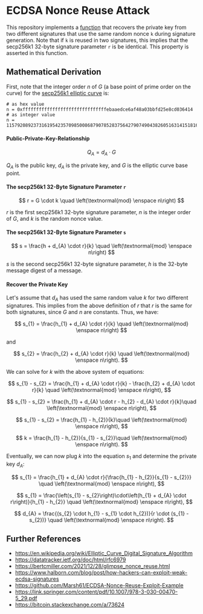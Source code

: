# ECDSA Nonce Reuse Attack

This repository implements a [function](./recover_private_key.py) that recovers the private key from two different signatures that use the same random nonce `k` during signature generation. Note that if `k` is reused in two signatures, this implies that the secp256k1 32-byte signature parameter `r` is be identical. This property is asserted in this function.

## Mathematical Derivation

First, note that the integer order $n$ of $G$ (a base point of prime order on the curve) for the [secp256k1 elliptic curve](https://en.bitcoin.it/wiki/Secp256k1) is:

```console
# as hex value
n = 0xfffffffffffffffffffffffffffffffebaaedce6af48a03bbfd25e8cd036414
# as integer value
n = 115792089237316195423570985008687907852837564279074904382605163141518161494337
```

#### Public-Private-Key-Relationship

$$ Q_{A} = d_{A} \cdot G $$

$Q_{A}$ is the public key, $d_{A}$ is the private key, and $G$ is the elliptic curve base point.

#### The secp256k1 32-Byte Signature Parameter `r`

$$ r = G \cdot k \quad \left(\textnormal{mod} \enspace n\right) $$

$r$ is the first secp256k1 32-byte signature parameter, $n$ is the integer order of $G$, and $k$ is the random nonce value.

#### The secp256k1 32-Byte Signature Parameter `s`

$$ s = \frac{h + d_{A} \cdot r}{k} \quad \left(\textnormal{mod} \enspace n\right) $$

$s$ is the second secp256k1 32-byte signature parameter, $h$ is the 32-byte message digest of a message.

#### Recover the Private Key

Let's assume that $d_{A}$ has used the same random value $k$ for two different signatures. This implies from the above definition of $r$ that $r$ is the same for both signatures, since $G$ and $n$ are constants. Thus, we have:

$$ s_{1} = \frac{h_{1} + d_{A} \cdot r}{k} \quad \left(\textnormal{mod} \enspace n\right) $$

and

$$ s_{2} = \frac{h_{2} + d_{A} \cdot r}{k} \quad \left(\textnormal{mod} \enspace n\right). $$

We can solve for $k$ with the above system of equations:

$$ s_{1} - s_{2} =  \frac{h_{1} + d_{A} \cdot r}{k} - \frac{h_{2} + d_{A} \cdot r}{k} \quad \left(\textnormal{mod} \enspace n\right), $$

$$ s_{1} - s_{2} =  \frac{h_{1} + d_{A} \cdot r - h_{2} - d_{A} \cdot r}{k}\quad \left(\textnormal{mod} \enspace n\right), $$

$$ s_{1} - s_{2} =  \frac{h_{1} - h_{2}}{k}\quad \left(\textnormal{mod} \enspace n\right), $$

$$ k =  \frac{h_{1} - h_{2}}{s_{1} - s_{2}}\quad \left(\textnormal{mod} \enspace n\right). $$

Eventually, we can now plug $k$ into the equation $s_{1}$ and determine the private key $d_{A}$:

$$ s_{1} = \frac{h_{1} + d_{A} \cdot r}{\frac{h_{1} - h_{2}}{s_{1} - s_{2}}} \quad \left(\textnormal{mod} \enspace n\right), $$

$$ s_{1} = \frac{\left(s_{1} - s_{2}\right)\cdot\left(h_{1} + d_{A} \cdot r\right)}{h_{1} - h_{2}} \quad \left(\textnormal{mod} \enspace n\right), $$

$$ d_{A} = \frac{(s_{2} \cdot h_{1} - s_{1} \cdot h_{2})}{r \cdot (s_{1} - s_{2})} \quad \left(\textnormal{mod} \enspace n\right). $$

## Further References

- https://en.wikipedia.org/wiki/Elliptic_Curve_Digital_Signature_Algorithm
- https://datatracker.ietf.org/doc/html/rfc6979
- https://bertcmiller.com/2021/12/28/glimpse_nonce_reuse.html
- https://www.halborn.com/blog/post/how-hackers-can-exploit-weak-ecdsa-signatures
- https://github.com/Marsh61/ECDSA-Nonce-Reuse-Exploit-Example
- https://link.springer.com/content/pdf/10.1007/978-3-030-00470-5_29.pdf
- https://bitcoin.stackexchange.com/a/73624
